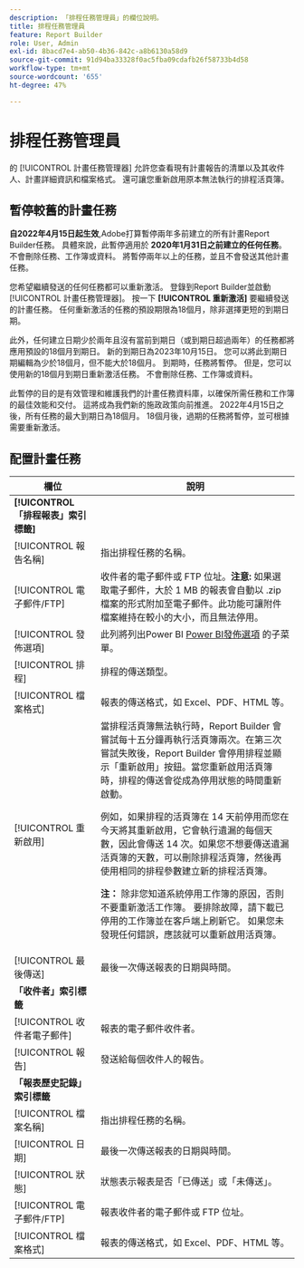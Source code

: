 ```yaml
---
description: 「排程任務管理員」的欄位說明。
title: 排程任務管理員
feature: Report Builder
role: User, Admin
exl-id: 8bacd7e4-ab50-4b36-842c-a8b6130a58d9
source-git-commit: 91d94ba33328f0ac5fba09cdafb26f58733b4d58
workflow-type: tm+mt
source-wordcount: '655'
ht-degree: 47%

---
```


# 排程任務管理員

的 [!UICONTROL 計畫任務管理器] 允許您查看現有計畫報告的清單以及其收件人、計畫詳細資訊和檔案格式。 還可讓您重新啟用原本無法執行的排程活頁簿。

## 暫停較舊的計畫任務

**自2022年4月15日起生效**,Adobe打算暫停兩年多前建立的所有計畫Report Builder任務。 具體來說，此暫停適用於 **2020年1月31日之前建立的任何任務**。 不會刪除任務、工作簿或資料。 將暫停兩年以上的任務，並且不會發送其他計畫任務。

您希望繼續發送的任何任務都可以重新激活。 登錄到Report Builder並啟動 [!UICONTROL 計畫任務管理器]。 按一下 **[!UICONTROL 重新激活]** 要繼續發送的計畫任務。 任何重新激活的任務的預設期限為18個月，除非選擇更短的到期日期。

此外，任何建立日期少於兩年且沒有當前到期日（或到期日超過兩年）的任務都將應用預設的18個月到期日。 新的到期日為2023年10月15日。 您可以將此到期日期編輯為少於18個月，但不能大於18個月。 到期時，任務將暫停。 但是，您可以使用新的18個月到期日重新激活任務。 不會刪除任務、工作簿或資料。

此暫停的目的是有效管理和維護我們的計畫任務資料庫，以確保所需任務和工作簿的最佳效能和交付。 這將成為我們新的施政政策向前推進。 2022年4月15日之後，所有任務的最大到期日為18個月。 18個月後，過期的任務將暫停，並可根據需要重新激活。

## 配置計畫任務

| 欄位 | 說明 |
| --- | --- |
| **[!UICONTROL 「排程報表」索引標籤]** |  |
| [!UICONTROL 報告名稱] | 指出排程任務的名稱。 |
| [!UICONTROL 電子郵件/FTP] | 收件者的電子郵件或 FTP 位址。**注意:** 如果選取電子郵件，大於 1 MB 的報表會自動以 .zip 檔案的形式附加至電子郵件。此功能可讓附件檔案維持在較小的大小，而且無法停用。 |
| [!UICONTROL 發佈選項] | 此列將列出Power BI [Power BI發佈選項](https://experienceleague.adobe.com/docs/analytics/analyze/report-builder/publish-powerbi/power-bi.html) 的子菜單。 |
| [!UICONTROL 排程] | 排程的傳送類型。 |
| [!UICONTROL 檔案格式] | 報表的傳送格式，如 Excel、PDF、HTML 等。 |
| [!UICONTROL 重新啟用] | 當排程活頁簿無法執行時，Report Builder 會嘗試每十五分鐘再執行活頁簿兩次。在第三次嘗試失敗後，Report Builder 會停用排程並顯示「重新啟用」按鈕。當您重新啟用活頁簿時，排程的傳送會從成為停用狀態的時間重新啟動。<p>例如，如果排程的活頁簿在 14 天前停用而您在今天將其重新啟用，它會執行遺漏的每個天數，因此會傳送 14 次。如果您不想要傳送遺漏活頁簿的天數，可以刪除排程活頁簿，然後再使用相同的排程參數建立新的排程活頁簿。<p>**注：** 除非您知道系統停用工作簿的原因，否則不要重新激活工作簿。 要排除故障，請下載已停用的工作簿並在客戶端上刷新它。 如果您未發現任何錯誤，應該就可以重新啟用活頁簿。 |
| [!UICONTROL 最後傳送] | 最後一次傳送報表的日期與時間。 |
| **「收件者」索引標籤** |  |
| [!UICONTROL 收件者電子郵件] | 報表的電子郵件收件者。 |
| [!UICONTROL 報告] | 發送給每個收件人的報告。 |
| **「報表歷史記錄」索引標籤** |  |
| [!UICONTROL 檔案名稱] | 指出排程任務的名稱。 |
| [!UICONTROL 日期] | 最後一次傳送報表的日期與時間。 |
| [!UICONTROL 狀態] | 狀態表示報表是否「已傳送」或「未傳送」。 |
| [!UICONTROL 電子郵件/FTP] | 報表收件者的電子郵件或 FTP 位址。 |
| [!UICONTROL 檔案格式] | 報表的傳送格式，如 Excel、PDF、HTML 等。 |
